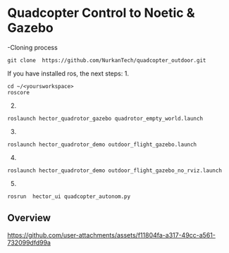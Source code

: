 # Quadcopter Control to Noetic & Gazebo

-Cloning process
```
git clone  https://github.com/NurkanTech/quadcopter_outdoor.git
```

If you have installed ros, the next steps:
1.
```
cd ~/<yoursworkspace>
roscore
```
2.
```
roslaunch hector_quadrotor_gazebo quadrotor_empty_world.launch
```
3.
```
roslaunch hector_quadrotor_demo outdoor_flight_gazebo.launch
```
4.
```
roslaunch hector_quadrotor_demo outdoor_flight_gazebo_no_rviz.launch
```
5.
```
rosrun  hector_ui quadcopter_autonom.py
```

## Overview


https://github.com/user-attachments/assets/f11804fa-a317-49cc-a561-732099dfd99a

